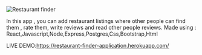 
![Restaurant finder](https://user-images.githubusercontent.com/62246716/95958600-0cac1c80-0e0a-11eb-8d73-110ea1a7612f.png)

In this app , you can add restaurant listings where other people can find them , rate them, write reviews and read other people reviews.
Made using : React,Javascript,Node,Express,Postgres,Css,Bootstrap,Html

LIVE DEMO:https://restaurant-finder-application.herokuapp.com/
